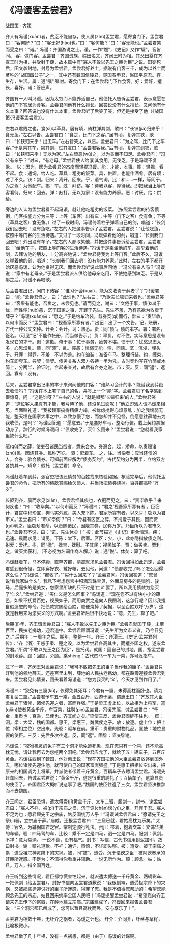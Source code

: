 # 《冯谖客孟尝君》

<span class="r">战国策 · 齐策

<link href="../../css/style.css" rel="stylesheet" type="text/css" />

<div class="p">

齐人有冯谖(xuān)者，贫乏不能自存，使人属(zhǔ)孟尝君，愿寄食门下。孟尝君曰：“客何好？”曰：“客无好(hào)也。”曰：“客何能？”曰：“客无能也。”孟尝君笑而受之曰：“诺。”
<span class="comment">冯谖：齐国游说之士。谖，一作“煖”，《史记》又作“驩”，音皆同。 客，做门客。孟尝君：齐国贵族，姓田名文，齐闵王时为相。其父田婴在齐宣王时为相，并受封于薛，故本篇中有"寡人不敢以先王之臣为臣"之说。田婴死后，田文袭封地，封号为孟尝君。孟尝君好养士，据说有门客三千，成为以养士而著称的"战国四公子"之一，其中还有魏国信陵君，楚国春申君，赵国平原君。存：生存，生活。属：通"嘱",嘱咐。寄食门下：在孟尝君门下作食客。好：爱好，擅长，喜好。诺：答应声。
</span>

<div class="translation">

齐国有一人叫冯谖。因为太穷而不能养活自己。他便托人告诉孟尝君，表示意愿在他的门下寄居为食客。孟尝君问他有什么擅长。回答说没有什么擅长。又问他有什么本事？回答说也没有什么本事。孟尝君听了后笑了笑，但还是接受了他（《战国策·冯谖客孟尝君》）。

</div>

左右以君贱之也，食(sì)以草具。居有顷，倚柱弹其剑，歌曰：“长铗(jiá)归来乎！食无鱼。”左右以告。孟尝君曰：“食之，比门下之客。”居有顷，复弹其铗，歌曰：“长铗归来乎！出无车。”左右皆笑之，以告。孟尝君曰：“为之驾，比门下之车客。”于是乘其车，揭其剑，过其友曰：“孟尝君客我。”后有顷，复弹其剑铗，歌曰：“长铗归来乎！无以为家。”左右皆恶(wù)之，以为贪而不知足。孟尝君问：“冯公有亲乎？”对曰，“有老母。”孟尝君使人给(jǐ)其食用，无使乏。于是冯谖不复歌。 
<span class="comment">
以：因为，因为孟尝君的态度而轻视冯谖。能：才能，本事。贱：轻视，看不起。食：通饲，给人吃。草具：粗劣的饭菜。具，供置，也能作酒肴。居有顷：过了不久。铗：剑。归来：离开，回来。乎，语气词。比：和……一样，等同于。为之驾：为他配车。揭：举。过：拜访。客：待我以客，厚待我。即把我当上等门客看待。归来：回去。弹：敲打。无以为家：没有能力养家。恶：讨厌。给：供给。
</span>

<div class="translation">

旁边的人认为孟尝君看不起冯谖，就让他吃粗劣的饭菜。（按照孟尝君的待客惯例，门客按能力分为三等：上等（车客）出有车；中等（门下之客）食有鱼；下等（草具之客）食无鱼。）过了一段时间，冯谖倚着柱子弹着自己的剑，唱道：“长剑我们回去吧！没有鱼吃。”左右的人把这事告诉了孟尝君。孟尝君说：“让他吃鱼，按照中等门客的生活待遇。”又过了一段时间，冯谖弹着他的剑，唱道：“长剑我们回去吧！外出没有车子。”左右的人都取笑他，并把这件事告诉给孟尝君。孟尝君说：“给他车子，按照上等门客的生活待遇。”冯谖于是乘坐他的车，高举着他的剑，去拜访他的朋友，十分高兴地说：“孟尝君待我为上等门客。”此后不久，冯谖又弹着他的剑，唱道：“长剑我们回去吧！没有能力养家。”此时，左右的手下都开始厌恶冯谖，认为他贪得无厌。而孟尝君听说此事后问他：“冯公有亲人吗？”冯谖说：“家中有老母亲。”于是孟尝君派人供给他母亲吃用，不使她感到缺乏。于是从那之后。冯谖不再唱歌。

</div>

后孟尝君出记，问门下诸客：“谁习计会(kuài)，能为文收责于薛者乎？”冯谖署曰：“能。”孟尝君怪之，曰：“此谁也？”左右曰：“乃歌夫长铗归来者也。”孟尝君笑曰：“客果有能也，吾负之，未尝见也。”请而见之，谢曰：“文倦于事，愦(kuì)于忧，而性懧(nuò)愚，沉于国家之事，开罪于先生。先生不羞，乃有意欲为收责于薛乎？”冯谖(xuān)曰：“愿之。”于是约车治装，载券契(qì)而行，辞曰：“责毕收，以何市而反？”孟尝君曰：“视吾家所寡有者。”
<span class="comment">
出记：出了一个文告。记，账册，古代一种公文文种。计会：会计。习：熟悉。责：同”债“。债的本字。署：署名，签名。（可见"记"不能作帐册，而当做告示。）负：辜负，对不住。实际意思是没有发现它的才干。谢：道歉。倦于事：忙于事务，疲劳不堪。愦于忧：忧愁思虑太多，心思烦乱。愦，同“溃”，乱。懧愚：懦弱无能。懧，同懦。沉：沉浸，埋头于。开罪：得罪。不羞：不以为羞。约车治装：准备车马、整理行装。约，缠束，约车即套车。券契：债契。债务关系人双方各持一半为凭。古时契约写在竹简或木简上，分两半，验证时，合起来查对，故后有合券之说。市：买。反：同”返“，返回。寡有：没有。
</span>

<div class="translation">

后来，孟尝君拿出记事的本子来询问他的门客：“谁熟习会计的事？能替我到薛邑去收债吗？”冯谖在本上署了自己的名，并签上一个“能”字。孟尝君见了名字感到很惊奇，问：“这是谁呀？”左右的人说：“就是唱那‘长铗归来’的人。”孟尝君笑道：“这位客人果真有才能，我亏待了他，还没见过面呢！”他立即派人请冯谖来相见，当面赔礼道：“我被琐事搞得精疲力竭，被忧虑搅得心烦意乱；加之我懦弱无能，整天埋在国家大事之中，以致怠慢了您，而您却并不见怪，倒愿意往薛地去为我收债，是吗？”冯谖回答道：“愿意去。”于是套好车马，整治行装，载上契约票据动身了。辞行的时候冯谖问：“债收完了，买什么回来？”孟尝君说：“您就看我家里缺什么吧。”

</div>

驱(qū)而之薛，使吏召诸民当偿者，悉来合券。券遍合，起，矫命，以责赐诸(zhū)民。因烧其券。民称万岁。
<span class="comment">
驱：赶着车。 之，往。当偿者：应当还债的人。合券：验合债券。可知前面应解为“债务契约”。古代契约分为两半，立约双方各执其一。矫命：假托（孟尝君）命令。
</span>

<div class="translation">

冯谖赶着车到薛，派官吏把该还债务的百姓找来核验契据。核验完毕后，他假托孟尝君的命令，把所有的债款赏赐给欠债人，并当场把债券烧掉。百姓都高呼“万岁”。

</div>

长驱到齐，晨而求见(xiàn)。孟尝君怪其疾也，衣冠而见之，曰：“责毕收乎？来何疾也！”曰：“收毕矣。”“以何市而反？”冯谖曰；“君之‘视吾家所寡有者’。臣窃计，君宫中积珍宝，狗马实外厩，美人充下陈。君家所寡有者，以义耳！窃以为君市义。”孟尝君曰：“市义奈何？”曰：“今君有区区之薛，不拊爱子其民，因而贾(gǔ)利之。臣窃矫君命，以责赐诸民，因烧其券，民称万岁。乃臣所以为君市义也。”孟尝君不说，曰：“诺，先生休矣！”
<span class="comment">
按：此节描述《史记》更合情理。疾：迅速。晨而求见：谒见。下陈：堂下，后室。区区：少，小，此亦隐指放债之利。拊爱：爱抚。拊，同“抚”，抚育，抚慰。子其民：视民如子。贾：做买卖。贾利之，做买卖获利。（不必视为名词作商人解。）说：通“悦”。休矣：算了吧。
</span>

<div class="translation">

冯谖赶着车，马不停蹄，直奔齐都，清晨就求见孟尝君。冯谖回得如此迅速，孟尝君感到很奇怪，立即穿好衣、戴好帽，去见他，问道：“债都收完了吗？怎么回得这么快？”冯谖说：“都收了。”“买什么回来了？”孟尝君问。冯谖回答道：“您曾说‘看我家缺什么’，我私下考虑您宫中积满珍珠宝贝，外面马房多的是猎狗、骏马，后庭多的是美女，您家里所缺的只不过是‘仁义’罢了，所以我用债款为您买了‘仁义’。”孟尝君道：“买仁义是怎么回事？”冯谖道：“现在您不过有块小小的薛邑，如果不抚爱百姓，视民如子，而用商贾之道向人民图利，这怎行呢？因此我擅自假造您的命令，把债款赏赐给百姓，顺便烧掉了契据，以至百姓欢呼‘万岁’，这就是我用来为您买义的方式啊。”孟尝君听后很不快地说：“嗯，先生，算了吧。”

</div>

后期(jī)年，齐王谓孟尝君曰：“寡人不敢以先王之臣为臣。”孟尝君就国于薛，未至百里，民扶老携幼，迎君道中。孟尝君顾谓冯谖：“先生所为文市义者，乃今日见之。”
<span class="comment">
后期年：一周年之后。期年，整整一年。齐王：齐湣王。《史记·孟尝君列传》：“齐（湣）王惑于秦、楚之毁，以为孟尝君各高其主，而擅齐国之权，遂废孟尝君。”所谓“不敢以先王之臣为臣”，是托词。就国：回自己的封地。国，指孟尝君的封地薛。顾：回顾，旁顾。乘shèng：古代四马一车为一乘，亦可泛指车。
</span>

<div class="translation">

过了一年，齐闵王对孟尝君说：“我可不敢把先王的臣子当作我的臣子。”孟尝君只好到他的领地薛去。还差百里未到，薛地的人民扶老携幼，都在路旁迎接孟尝君到来。孟尝君见此情景，回头看着冯谖道：“您为我买的‘义’，今天才见到作用了。” 

</div>

冯谖曰：“狡兔有三窟(kū)，仅得免其死耳；今君有一窟，未得高枕而卧也。请为君复凿二窟。”孟尝君予车五十乘，金五百斤，西游于梁，谓惠王曰：“齐放其大臣孟尝君于诸侯，诸侯先迎之者，富而兵强。”于是梁王虚上位，以故相为上将军，遣(qiǎn)使者黄金千斤，车百乘，往聘(pìn)孟尝君。冯谖先驱，诫孟尝君曰：“千金，重币也；百乘，显使也。齐其闻之矣。”梁使三反，孟尝君固辞不往也。 
<span class="comment">
窟：洞。梁：大梁，魏的国都。惠王，梁惠王，魏武侯之子。放：放逐。虚上位：把上位（宰相之位）空出来。先驱：驱车在前。重币：贵重的财物礼品。显使：地位显要的使臣。三反：先后多次往返。反，同“返”。固辞：坚决辞谢。
</span>

<div class="translation">

冯谖说：“狡猾机灵的兔子有三个洞才能免遭死患，现在您只有一个洞，还不能高枕无忧，请让我再去为您挖两个洞吧。”孟尝君应允了，就给了五十辆车子，五百斤黄金。冯谖往西到了魏国，他对惠王说：“现在齐国把他的大臣孟尝君放逐到国外去，哪位诸侯先迎住他，就可使自己的国家富庶强盛。”于是惠王把相位空出来，把原来的相国调为上将军，并派使者带着千斤黄金，百辆车子去聘请孟尝君。冯谖先赶车回去，告诫孟尝君说：“黄金千斤，这是很重的聘礼了；百辆车子，这算显贵的使臣了。齐国君臣大概听说这事了吧。”魏国的使臣往返了三次，孟尝君坚决推辞而不去魏国。

</div>

齐王闻之，君臣恐惧，遣太傅赍(jī)黄金千斤、文车二驷，服剑一，封书，谢孟尝君曰：“寡人不祥，被(pī)于宗庙之祟，沉于谄(chǎn)谀(yú)之臣，开罪于君。寡人不足为也；愿君顾先王之宗庙，姑反国统万人乎！”冯谖诫孟尝君曰：“愿请先王之祭(jì)器，立宗庙于薛。”庙成，还报孟尝君曰：“三窟已就，君姑高枕为乐矣。”
<span class="comment">
太傅：官名，为辅弼国君之官。掌制定颁行礼法。赍jī：带着，抱着文车：文饰华美的车辆。驷：四马驾的车，比较：乘不一定是四马，驷一定是四马。服剑：佩剑。不祥：意为糊涂。 一说不善，没有福气。封书：写信，古代书信用封泥加印，故曰封书。谢：赔礼道歉。不祥：通详，审慎，不详即失察。被：遭受。被于宗庙之祟：遭受祖宗神灵降下的灾祸。被，同“披”，遭受。沉于谄谀之臣：被阿谀奉承的奸臣所迷惑。不足为：不值得你看重并辅助。一说无所作为。顾：顾念。姑：姑且。万人，指全国百姓。
</span>

<div class="translation">

齐王听到这些情况，君臣都惊慌害怕起来，就派遣太傅送一千斤黄金、两辆彩车、一把佩剑（给孟尝君）。封好书信向孟尝君道歉说：“我很倒霉，遭受祖宗降下的灾祸，又被那些逢迎讨好的臣子所迷惑，得罪了您。我是不值得您帮助的；希望您能顾念先王的宗庙，姑且回来统率全国人民吧！”冯谖提醒孟尝君说：“希望您向齐王请来先王传下的祭器，在薛地建立宗庙。”宗庙建成了，冯谖回来报告孟尝君说：“三个洞穴都已凿成了，您可以暂且高枕而卧，安心享乐了！”。

</div>

孟尝君为相数十年，无纤介之祸者，冯谖之计也。
<span class="comment">纤介：介同芥，纤丝与草籽，比喻极微小。</span>

<div class="translation">

孟尝君做了几十年相，没有一点祸患，都是（由于）冯谖的计谋啊。

</div>

